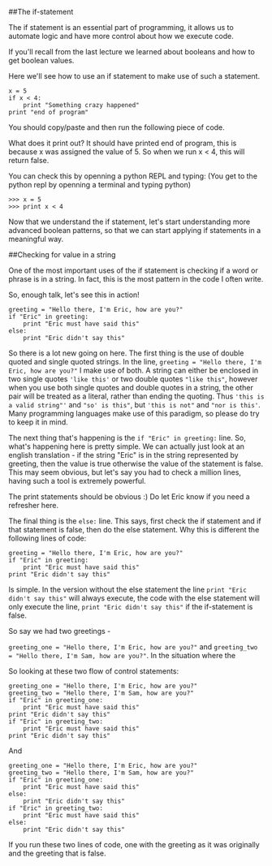 ##The if-statement

The if statement is an essential part of programming, it allows us to automate logic and have more control about how we execute code.

If you'll recall from the last lecture we learned about booleans and how to get boolean values.

Here we'll see how to use an if statement to make use of such a statement.

```
x = 5
if x < 4:
	print "Something crazy happened"
print "end of program"
```

You should copy/paste and then run the following piece of code.  

What does it print out?  It should have printed end of program, this is because x was assigned the value of 5.  So when we run x < 4, this will return false.

You can check this by openning a python REPL and typing: (You get to the python repl by openning a terminal and typing python)

```
>>> x = 5
>>> print x < 4
```

Now that we understand the if statement, let's start understanding more advanced boolean patterns, so that we can start applying if statements in a meaningful way.

##Checking for value in a string

One of the most important uses of the if statement is checking if a word or phrase is in a string.  In fact, this is the most pattern in the code I often write. 

So, enough talk, let's see this in action!

```
greeting = "Hello there, I'm Eric, how are you?"
if "Eric" in greeting:
	print "Eric must have said this"
else:
	print "Eric didn't say this"
```

So there is a lot new going on here.  The first thing is the use of double quoted and single quoted strings.  In the line, `greeting = "Hello there, I'm Eric, how are you?"` I make use of both.  A string can either be enclosed in two single quotes `'like this'` or two double quotes `"like this"`, however when you use both single quotes and double quotes in a string, the other pair will be treated as a literal, rather than ending the quoting.  Thus `'this is a valid string"'` and `"so' is this"`, but `'this is not"` and `"nor is this'`.  Many programming languages make use of this paradigm, so please do try to keep it in mind.  

The next thing that's happening is the `if "Eric" in greeting:` line.  So, what's happening here is pretty simple.  We can actually just look at an english translation - if the string "Eric" is in the string represented by greeting, then the value is true otherwise the value of the statement is false.  This may seem obvious, but let's say you had to check a million lines, having such a tool is extremely powerful.

The print statements should be obvious :)  Do let Eric know if you need a refresher here.  

The final thing is the `else:` line.  This says, first check the if statement and if that statement is false, then do the else statement.  Why this is different the following lines of code:

```
greeting = "Hello there, I'm Eric, how are you?"
if "Eric" in greeting:
	print "Eric must have said this"
print "Eric didn't say this"
```

Is simple.  In the version without the else statement the line `print "Eric didn't say this"` will always execute, the code with the else statement will only execute the line, `print "Eric didn't say this"` if the if-statement is false.  

So say we had two greetings -

`greeting_one = "Hello there, I'm Eric, how are you?"` and `greeting_two = "Hello there, I'm Sam, how are you?"`.  In the situation where the 


So looking at these two flow of control statements:

```
greeting_one = "Hello there, I'm Eric, how are you?"
greeting_two = "Hello there, I'm Sam, how are you?"
if "Eric" in greeting_one:
	print "Eric must have said this"
print "Eric didn't say this"
if "Eric" in greeting_two:
	print "Eric must have said this"
print "Eric didn't say this"
```

And

```
greeting_one = "Hello there, I'm Eric, how are you?"
greeting_two = "Hello there, I'm Sam, how are you?"
if "Eric" in greeting_one:
	print "Eric must have said this"
else:
	print "Eric didn't say this"
if "Eric" in greeting_two:
	print "Eric must have said this"
else:
	print "Eric didn't say this"
```

If you run these two lines of code, one with the greeting as it was originally and the greeting that is false.  

